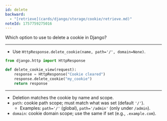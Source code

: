 ```yaml
---
id: delete
backward:
  - "[retrieve](cards/django/storage/cookie/retrieve.md)"
noteId: 1757759275016
---
```


Which option to use to delete a cookie in Django?

---

- Use `HttpResponse.delete_cookie(name, path='/', domain=None)`.

```python
from django.http import HttpResponse

def delete_cookie_view(request):
    response = HttpResponse("Cookie cleared")
    response.delete_cookie("my_cookie")
    return response
```

---

- Deletion matches the cookie by name and scope.
- `path`: cookie path scope; must match what was set (default `'/'`).
  - Examples: `path='/'` (global), `path='/admin'` (only under `/admin`).
- `domain`: cookie domain scope; use the same if set (e.g., `.example.com`).

